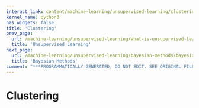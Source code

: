 ```yaml
---
interact_link: content/machine-learning/unsupervised-learning/clustering/clustering.ipynb
kernel_name: python3
has_widgets: false
title: 'Clustering'
prev_page:
  url: /machine-learning/unsupervised-learning/what-is-unsupervised-learning
  title: 'Unsupervised Learning'
next_page:
  url: /machine-learning/unsupervised-learning/bayesian-methods/bayesian-methods
  title: 'Bayesian Methods'
comment: "***PROGRAMMATICALLY GENERATED, DO NOT EDIT. SEE ORIGINAL FILES IN /content***"
---
```



# Clustering

